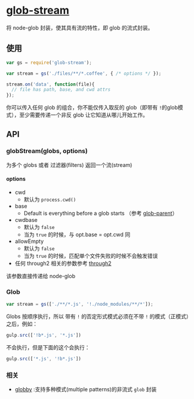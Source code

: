 # [glob-stream](https://github.com/gulpjs/glob-stream)

将 node-glob 封装，使其具有流的特性，即 glob 的流式封装。

## 使用

```javascript
var gs = require('glob-stream');

var stream = gs('./files/**/*.coffee', { /* options */ });

stream.on('data', function(file){
  // file has path, base, and cwd attrs
});
```

你可以传入任何 glob 的组合，你不能仅传入取反的 glob（即带有 `!`的glob模式），至少需要传递一个非反 glob 让它知道从哪儿开始工作。


## API

### globStream(globs, options)

为多个 globs 或者 过滤器(filters) 返回一个流(stream)

#### options

- cwd
  - 默认为 `process.cwd()`
- base
  - Default is everything before a glob starts （参考 [glob-parent](https://github.com/es128/glob-parent)）
- cwdbase
  - 默认为 `false`
  - 当为 `true` 的时候，与 opt.base = opt.cwd 同
- allowEmpty
  - 默认为 `false`
  - 当为 `true` 的时候，匹配单个文件失败的时候不会触发错误
- 任何 through2 相关的参数参考 [through2](https://github.com/rvagg/through2)

该参数直接传递给 node-glob

### Glob

```javascript
var stream = gs(['./**/*.js', '!./node_modules/**/*']);
```

Globs 按顺序执行，所以 带有 `!` 的否定形式模式必须在不带 `!` 的模式（正模式）之后，例如：
```javascript
gulp.src(['!b*.js', '*.js'])
```
不会执行，但是下面的这个会执行：
```javascript
gulp.src(['*.js', '!b*.js'])
```

### 相关
- [globby](https://github.com/sindresorhus/globby) :支持多种模式(multiple patterns)的非流式 `glob` 封装
